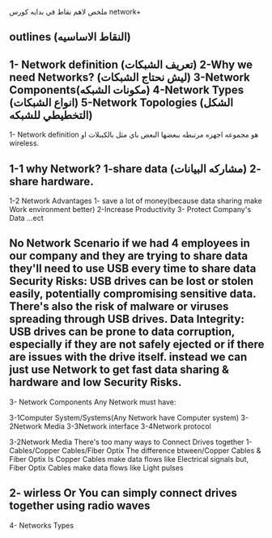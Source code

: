 ملخص لاهم نقاط في بدايه كورس network+

outlines (النقاط الاساسيه)
-----------------------------------
1- Network definition (تعريف الشبكات)
2-Why we need Networks? (ليش نحتاج الشبكات)
3-Network Components(مكونات الشبكه)
4-Network Types (انواع الشبكات)
5-Network Topologies (الشكل التخطيطي للشبكه)
-----------------------------------
1- Network definition
هو مجموعه اجهزه مرتبطه ببعضها البعض باي مثل بالكيبلات او wireless.

1-1 why Network?
1-share data (مشاركه البيانات)
2-share hardware.
---------------------------------------------------
1-2 Network Advantages
1- save a lot of money(because data sharing make Work environment better)
2-Increase Productivity 
3- Protect Company's Data
...ect

No Network Scenario
if we had 4 employees in our company and they are trying to share data they'll need to use   USB every time to share data
Security Risks: USB drives can be lost or stolen easily, potentially compromising sensitive data. There's also the risk of malware or viruses spreading through USB drives.
Data Integrity: USB drives can be prone to data corruption, especially if they are not safely ejected or if there are issues with the drive itself.
instead we can just use Network to get fast data sharing & hardware and low Security Risks.
-----------------------------------------------------
3- Network Components
Any Network must have:

3-1Computer System/Systems(Any Network have Computer system)
3-2Network Media 
3-3Network interface
3-4Network protocol

3-2Network Media
There's too many ways to Connect Drives together
1- Cables/Copper Cables/Fiber Optix
The difference btween/Copper Cables & Fiber Optix
Is Copper Cables make data flows like Electrical signals
but, Fiber Optix Cables make data flows like Light pulses 

2- wirless 
Or You can simply connect drives together using radio waves
----------------------------------------------------------------------------
4- Networks Types 

